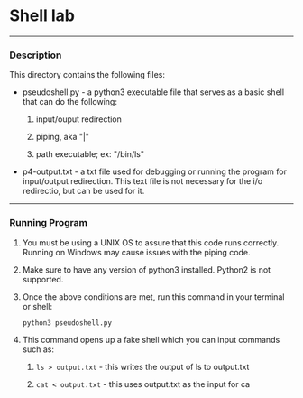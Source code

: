 # Shell lab

***

### Description

This directory contains the following files:



* pseudoshell.py - a python3 executable file that serves as a basic shell that
  can do the following:

  1. input/ouput redirection

  2. piping, aka "|"

  3. path executable; ex: "/bin/ls"

* p4-output.txt - a txt file used for debugging or running the program for
  input/output redirection. This text file is not necessary for the i/o
  redirectio, but can be used for it.

***

### Running Program

1) You must be using a UNIX OS to assure that this code runs
correctly. Running on Windows may cause issues with the piping code.

2) Make sure to have any version of python3 installed. Python2 is not
supported.

3) Once the above conditions are met, run this command in your terminal or
shell:



	`python3 pseudoshell.py`



4) This command opens up a fake shell which you can input commands such as:



   1. `ls > output.txt` - this writes the output of ls to output.txt

   2. `cat < output.txt` - this uses output.txt as the input for ca
